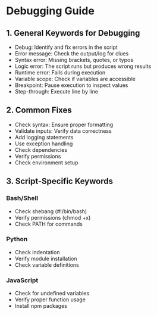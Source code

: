 # Debugging Guide

## 1. General Keywords for Debugging

- Debug: Identify and fix errors in the script
- Error message: Check the output/log for clues
- Syntax error: Missing brackets, quotes, or typos
- Logic error: The script runs but produces wrong results
- Runtime error: Fails during execution
- Variable scope: Check if variables are accessible
- Breakpoint: Pause execution to inspect values
- Step-through: Execute line by line

## 2. Common Fixes

- Check syntax: Ensure proper formatting
- Validate inputs: Verify data correctness
- Add logging statements
- Use exception handling
- Check dependencies
- Verify permissions
- Check environment setup

## 3. Script-Specific Keywords

### Bash/Shell
- Check shebang (#!/bin/bash)
- Verify permissions (chmod +x)
- Check PATH for commands

### Python
- Check indentation
- Verify module installation
- Check variable definitions

### JavaScript
- Check for undefined variables
- Verify proper function usage
- Install npm packages
